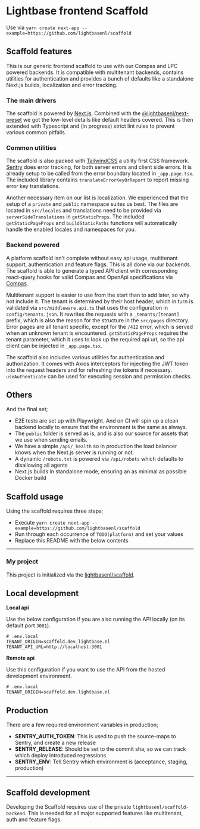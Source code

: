 # Lightbase frontend Scaffold

Use via `yarn create next-app --example=https://github.com/lightbasenl/scaffold`

## Scaffold features

This is our generic frontend scaffold to use with our Compas and LPC powered backends. It is compatible with
multitenant backends, contains utilities for authentication and provides a bunch of defaults like a standalone
Next.js builds, localization and error tracking.

### The main drivers

The scaffold is powered by [Next.js](https://nextjs.org/). Combined with the
[@lightbasenl/next-preset](https://github.com/lightbasenl/next-preset) we got the low-level details like
default headers covered. This is then extended with Typescript and (in progress) strict lint rules to prevent
various common pitfalls.

### Common utilities

The scaffold is also packed with [TailwindCSS](https://tailwindcss.com/) a utility first CSS framework.
[ Sentry](https://docs.sentry.io/platforms/javascript/guides/nextjs/) does error tracking, for both server
errors and client side errors. It is already setup to be called from the error boundary located in
`_app.page.tsx`. The included library contains `translateErrorKeyOrReport` to report missing error key
translations.

Another necessary item on our list is localization. We experienced that the setup of a `private` and `public`
namespace suites us best. The files are located in `src/locales` and translations need to be provided via
`serverSideTranslations` in `getStaticProps`. The included `getStaticPageProps` and `buildStaticPaths`
functions will automatically handle the enabled locales and namespaces for you.

### Backend powered

A platform scaffold isn't complete without easy api usage, multitenant support, authentication and feature
flags. This is all done via our backends. The scaffold is able to generate a typed API client with
corresponding react-query hooks for valid Compas and OpenApi specifications via
[Compas](https://compasjs.com/).

Multitenant support is easier to use from the start than to add later, so why not include it. The tenant is
determined by their host header, which in turn is validated via `src/middleware.api.ts` that uses the
configuration in `config/tenants.json`. It rewrites the requests with a `_tenants/[tenant]` prefix, which is
also the reason for the structure in the `src/pages` directory. Error pages are all tenant specific, except
for the `/412` error, which is served when an unknown tenant is encountered. `getStaticPageProps` requires the
tenant parameter, which it uses to look up the required api url, so the api client can be injected in
`_app.page.tsx`.

The scaffold also includes various utilities for authentication and authorization. It comes with Axios
interceptors for injecting the JWT token into the request headers and for refreshing the tokens if necessary.
`useAuthenticate` can be used for executing session and permission checks.

## Others

And the final set;

- E2E tests are set up with Playwright. And on CI will spin up a clean backend locally to ensure that the
  environment is the same as always.
- The `public` folder is served as is, and is also our source for assets that we use when sending emails.
- We have a simple `/api/_health` so in production the load balancer knows when the Next.js server is running
  or not.
- A dynamic `/robots.txt` is powered via `/api/robots` which defaults to disallowing all agents
- Next.js builds in standalone mode, ensuring an as minimal as possible Docker build

## Scaffold usage

Using the scaffold requires three steps;

- Execute `yarn create next-app --example=https://github.com/lightbasenl/scaffold`
- Run through each occurrence of `TODO(platform)` and set your values
- Replace this README with the below contents

---

### My project

This project is initialized via the [lightbasenl/scaffold](https://github.com/lightbasenl/scaffold).

## Local development

**Local api**

Use the below configuration if you are also running the API locally (on its default port `3001`).

```dotenv
# .env.local
TENANT_ORIGIN=scaffold.dev.lightbase.nl
TENANT_API_URL=http://localhost:3001
```

**Remote api**

Use this configuration if you want to use the API from the hosted development environment.

```dotenv
# .env.local
TENANT_ORIGIN=scaffold.dev.lightbase.nl
```

## Production

There are a few required environment variables in production;

- **SENTRY_AUTH_TOKEN**: This is used to push the source-maps to Sentry, and create a new release
- **SENTRY_RELEASE**: Should be set to the commit sha, so we can track which deploy introduced regressions
- **SENTRY_ENV**: Tell Sentry which environment is (acceptance, staging, production)

---

## Scaffold development

Developing the Scaffold requires use of the private `lightbasenl/scaffold-backend`. This is needed for all
major supported features like multitenant, auth and feature flags.
